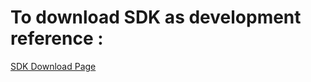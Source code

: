 # To download SDK as development reference : 
[SDK Download Page](https://global.geehy.com/support/apm32/?id=379)
